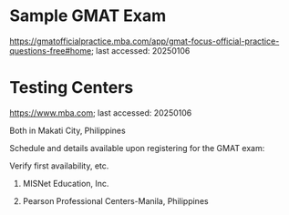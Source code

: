 # Sample GMAT Exam

https://gmatofficialpractice.mba.com/app/gmat-focus-official-practice-questions-free#home; last accessed: 20250106

# Testing Centers

https://www.mba.com; last accessed: 20250106

Both in Makati City, Philippines

Schedule and details available upon registering for the GMAT exam:

Verify first availability, etc.

1) MISNet Education, Inc.

2) Pearson Professional Centers-Manila, Philippines
